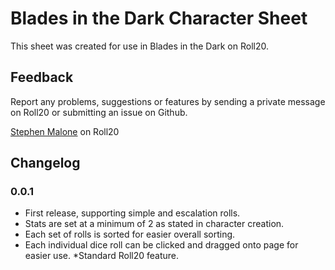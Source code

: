 # Blades in the Dark Character Sheet

This sheet was created for use in Blades in the Dark on Roll20.

## Feedback

Report any problems, suggestions or features by sending a private message on Roll20 or submitting an issue on Github.

[Stephen Malone](https://app.roll20.net/users/552705/) on Roll20

## Changelog

### 0.0.1

* First release, supporting simple and escalation rolls.
* Stats are set at a minimum of 2 as stated in character creation.
* Each set of rolls is sorted for easier overall sorting.
* Each individual dice roll can be clicked and dragged onto page for easier use.
  *Standard Roll20 feature.
